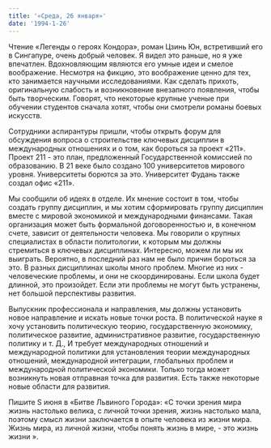 ```yaml
---
title: '«Среда, 26 января»'
date: '1994-1-26'
---
```

Чтение «Легенды о героях Кондора», роман Цзинь Юн, встретивший его в Сингапуре, очень добрый человек. Я видел это раньше, но я уже впечатлен. Вдохновляющим являются его умные идеи и смелое воображение. Несмотря на фикцию, это воображение ценно для тех, кто занимается научными исследованиями. Как сделать прихоть, оригинальную слабость и возникновение внезапного появления, чтобы быть творческим. Говорят, что некоторые крупные ученые при обучении студентов сначала хотят, чтобы они смотрели романы боевых искусств.

Сотрудники аспирантуры пришли, чтобы открыть форум для обсуждения вопроса о строительстве ключевых дисциплин в международных отношениях и о том, как бороться за проект «211». Проект 211 - это план, предложенный Государственной комиссией по образованию. В 21 веке было создано 100 университетов мирового уровня. Университеты борются за это. Университет Фудань также создал офис «211».

Мы сообщили об идеях в отделе. Их мнение состоит в том, чтобы создать группу дисциплин, и мы хотим сформировать группу дисциплин вместе с мировой экономикой и международными финансами. Такая организация может быть формальной договоренностью и, в конечном счете, зависит от деятельности человека. Мы говорили о крупных специалистах в области политологии, к которым мы должны стремиться в ключевых дисциплинах. Интересно, можем ли мы их выиграть. Вероятно, в последний раз нам не было причин бороться за это. В разных дисциплинах школы много проблем. Многие из них - человеческие проблемы, и они не скоординированы. Если школа будет длинной, это произойдет. Если эти проблемы не могут быть устранены, нет большой перспективы развития.

Выпускник профессионала и направления, мы должны установить новое направление и искать новые точки роста. В политической науке я хочу установить политическую теорию, государственную экономику, политическое развитие, административное развитие, государственную политику и т. Д., И требует международных отношений и международной политики для установления теории международных отношений, международной интеграции, глобальных проблем и международной политической экономики. Только тогда может возникнуть новая отправная точка для развития. Есть также некоторые новые области для развития.

Пишите S июня в «Битве Львиного Города»: «С точки зрения мира жизнь настолько велика, с личной точки зрения, жизнь настолько мала, поэтому смысл жизни заключается в опыте человека из жизни мира. Жизнь мира, из личной жизни, чтобы понять жизнь в мире, - это жизнь жизни ».